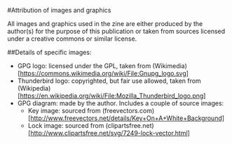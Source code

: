 #Attribution of images and graphics

All images and graphics used in the zine are either produced by the
author(s) for the purpose of this publication or taken from sources
licensed under a creative commons or similar license.

##Details of specific images:

- GPG logo: licensed under the GPL, taken from
  (Wikimedia)[https://commons.wikimedia.org/wiki/File:Gnupg_logo.svg]
- Thunderbird logo: copyrighted, but fair use allowed, taken from
  (Wikipedia)[https://en.wikipedia.org/wiki/File:Mozilla_Thunderbird_logo.png]
- GPG diagram: made by the author. Includes a couple of source images:
    - Key image: sourced from
      (freevectors.com)[http://www.freevectors.net/details/Key+On+A+White+Background]
    - Lock image: sourced from
      (clipartsfree.net)[http://www.clipartsfree.net/svg/7249-lock-vector.html]
